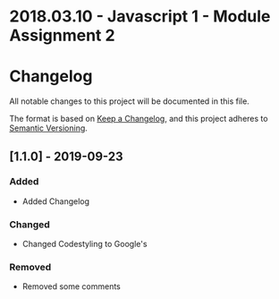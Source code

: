 # 2018.03.10 - Javascript 1 - Module Assignment 2

# Changelog
All notable changes to this project will be documented in this file.

The format is based on [Keep a Changelog](https://keepachangelog.com/en/1.0.0/),
and this project adheres to [Semantic Versioning](https://semver.org/spec/v2.0.0.html).

## [1.1.0] - 2019-09-23

### Added
- Added Changelog

### Changed
- Changed Codestyling to Google's

### Removed
- Removed some comments

[Unreleased]: https://github.com/ChrisBit/javascript1_MA2/compare/b6421784f58fb18f80ab2c370ad0460fe7bec97f...HEAD
[1.0.0]: https://github.com/ChrisBit/javascript1_MA2/compare/b6421784f58fb18f80ab2c370ad0460fe7bec97f...v1.0.1
